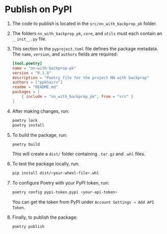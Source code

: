 # Publish on PyPI

1. The code to publish is located in the `src/nn_with_backprop_pk` folder.

2. The folders `nn_with_backprop_pk`, `core`, and `utils` must each contain an `__init__.py` file.

3. This section in the `pyproject.toml` file defines the package metadata. The `name`, `version`, and `authors` fields are required:

    ```toml
    [tool.poetry]
    name = "nn-with-backprop-pk"
    version = "0.1.0"
    description = "Poetry file for the project NN with backprop"
    authors = ["ppkhairn"]
    readme = "README.md"
    packages = [
        { include = "nn_with_backprop_pk", from = "src" }
    ]
    ```

4. After making changes, run:

    ```bash
    poetry lock
    poetry install
    ```

5. To build the package, run:

    ```bash
    poetry build
    ```

    This will create a `dist/` folder containing `.tar.gz` and `.whl` files.

6. To test the package locally, run:

    ```bash
    pip install dist/<your-wheel-file>.whl
    ```

7. To configure Poetry with your PyPI token, run:

    ```bash
    poetry config pypi-token.pypi <your-api-token>
    ```

    You can get the token from PyPI under `Account Settings → Add API Token`.

8. Finally, to publish the package:

    ```bash
    poetry publish
    ```
